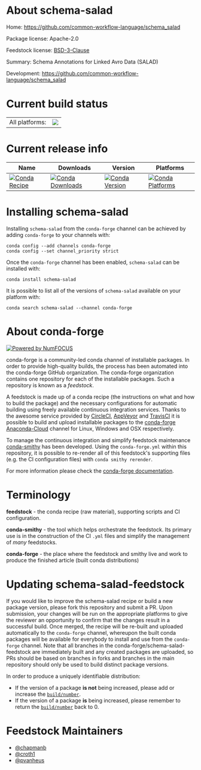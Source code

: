 About schema-salad
==================

Home: https://github.com/common-workflow-language/schema_salad

Package license: Apache-2.0

Feedstock license: [BSD-3-Clause](https://github.com/conda-forge/schema-salad-feedstock/blob/master/LICENSE.txt)

Summary: Schema Annotations for Linked Avro Data (SALAD)

Development: https://github.com/common-workflow-language/schema_salad

Current build status
====================


<table><tr><td>All platforms:</td>
    <td>
      <a href="https://dev.azure.com/conda-forge/feedstock-builds/_build/latest?definitionId=2304&branchName=master">
        <img src="https://dev.azure.com/conda-forge/feedstock-builds/_apis/build/status/schema-salad-feedstock?branchName=master">
      </a>
    </td>
  </tr>
</table>

Current release info
====================

| Name | Downloads | Version | Platforms |
| --- | --- | --- | --- |
| [![Conda Recipe](https://img.shields.io/badge/recipe-schema--salad-green.svg)](https://anaconda.org/conda-forge/schema-salad) | [![Conda Downloads](https://img.shields.io/conda/dn/conda-forge/schema-salad.svg)](https://anaconda.org/conda-forge/schema-salad) | [![Conda Version](https://img.shields.io/conda/vn/conda-forge/schema-salad.svg)](https://anaconda.org/conda-forge/schema-salad) | [![Conda Platforms](https://img.shields.io/conda/pn/conda-forge/schema-salad.svg)](https://anaconda.org/conda-forge/schema-salad) |

Installing schema-salad
=======================

Installing `schema-salad` from the `conda-forge` channel can be achieved by adding `conda-forge` to your channels with:

```
conda config --add channels conda-forge
conda config --set channel_priority strict
```

Once the `conda-forge` channel has been enabled, `schema-salad` can be installed with:

```
conda install schema-salad
```

It is possible to list all of the versions of `schema-salad` available on your platform with:

```
conda search schema-salad --channel conda-forge
```


About conda-forge
=================

[![Powered by NumFOCUS](https://img.shields.io/badge/powered%20by-NumFOCUS-orange.svg?style=flat&colorA=E1523D&colorB=007D8A)](http://numfocus.org)

conda-forge is a community-led conda channel of installable packages.
In order to provide high-quality builds, the process has been automated into the
conda-forge GitHub organization. The conda-forge organization contains one repository
for each of the installable packages. Such a repository is known as a *feedstock*.

A feedstock is made up of a conda recipe (the instructions on what and how to build
the package) and the necessary configurations for automatic building using freely
available continuous integration services. Thanks to the awesome service provided by
[CircleCI](https://circleci.com/), [AppVeyor](https://www.appveyor.com/)
and [TravisCI](https://travis-ci.com/) it is possible to build and upload installable
packages to the [conda-forge](https://anaconda.org/conda-forge)
[Anaconda-Cloud](https://anaconda.org/) channel for Linux, Windows and OSX respectively.

To manage the continuous integration and simplify feedstock maintenance
[conda-smithy](https://github.com/conda-forge/conda-smithy) has been developed.
Using the ``conda-forge.yml`` within this repository, it is possible to re-render all of
this feedstock's supporting files (e.g. the CI configuration files) with ``conda smithy rerender``.

For more information please check the [conda-forge documentation](https://conda-forge.org/docs/).

Terminology
===========

**feedstock** - the conda recipe (raw material), supporting scripts and CI configuration.

**conda-smithy** - the tool which helps orchestrate the feedstock.
                   Its primary use is in the construction of the CI ``.yml`` files
                   and simplify the management of *many* feedstocks.

**conda-forge** - the place where the feedstock and smithy live and work to
                  produce the finished article (built conda distributions)


Updating schema-salad-feedstock
===============================

If you would like to improve the schema-salad recipe or build a new
package version, please fork this repository and submit a PR. Upon submission,
your changes will be run on the appropriate platforms to give the reviewer an
opportunity to confirm that the changes result in a successful build. Once
merged, the recipe will be re-built and uploaded automatically to the
`conda-forge` channel, whereupon the built conda packages will be available for
everybody to install and use from the `conda-forge` channel.
Note that all branches in the conda-forge/schema-salad-feedstock are
immediately built and any created packages are uploaded, so PRs should be based
on branches in forks and branches in the main repository should only be used to
build distinct package versions.

In order to produce a uniquely identifiable distribution:
 * If the version of a package **is not** being increased, please add or increase
   the [``build/number``](https://docs.conda.io/projects/conda-build/en/latest/resources/define-metadata.html#build-number-and-string).
 * If the version of a package **is** being increased, please remember to return
   the [``build/number``](https://docs.conda.io/projects/conda-build/en/latest/resources/define-metadata.html#build-number-and-string)
   back to 0.

Feedstock Maintainers
=====================

* [@chapmanb](https://github.com/chapmanb/)
* [@croth1](https://github.com/croth1/)
* [@pvanheus](https://github.com/pvanheus/)

